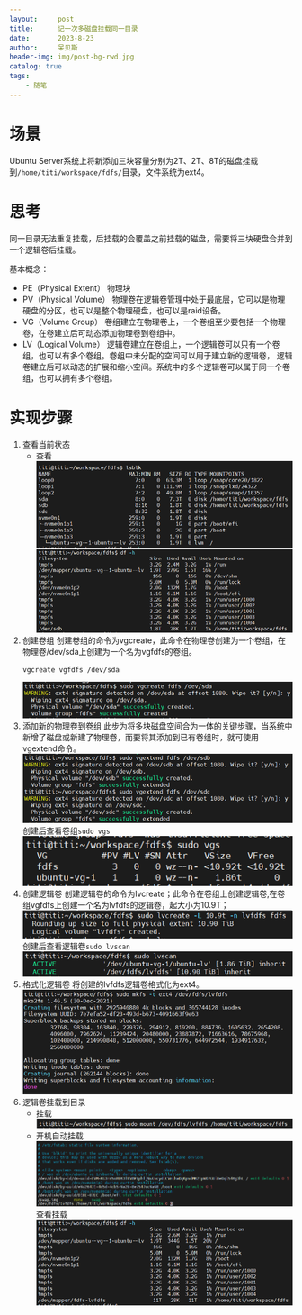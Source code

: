 ```yaml
---
layout:     post
title:      记一次多磁盘挂载同一目录
date:       2023-8-23
author:     呆贝斯
header-img: img/post-bg-rwd.jpg
catalog: true
tags:
    - 随笔
---
```

# 场景
Ubuntu Server系统上将新添加三块容量分别为2T、2T、8T的磁盘挂载到`/home/titi/workspace/fdfs/`目录，文件系统为ext4。

# 思考
同一目录无法重复挂载，后挂载的会覆盖之前挂载的磁盘，需要将三块硬盘合并到一个逻辑卷后挂载。

基本概念：
* PE（Physical Extent）
    物理块
* PV（Physical Volume）
    物理卷在逻辑卷管理中处于最底层，它可以是物理硬盘的分区，也可以是整个物理硬盘，也可以是raid设备。
* VG（Volume Group）
    卷组建立在物理卷上，一个卷组至少要包括一个物理卷，在卷建立后可动态添加物理卷到卷组中。
* LV（Logical Volume）
    逻辑卷建立在卷组上，一个逻辑卷可以只有一个卷组，也可以有多个卷组。卷组中未分配的空间可以用于建立新的逻辑卷，
    逻辑卷建立后可以动态的扩展和缩小空间。系统中的多个逻辑卷可以属于同一个卷组，也可以拥有多个卷组。

# 实现步骤
1. 查看当前状态
    * 查看
    ![img_8.png](/img/img_8.png)
    ![img_9.png](/img/img_9.png)
2. 创建卷组
    创建卷组的命令为vgcreate，此命令在物理卷创建为一个卷组，在物理卷/dev/sda上创建为一个名为vgfdfs的卷组。
    ```
    vgcreate vgfdfs /dev/sda
    ```
    ![img.png](/img/img.png)
3. 添加新的物理卷到卷组
    此步为将多块磁盘空间合为一体的关键步骤，当系统中新增了磁盘或新建了物理卷，而要将其添加到已有卷组时，就可使用vgextend命令。
    ![img_1.png](/img/img_1.png)
    创建后查看卷组`sudo vgs`
    ![img_3.png](/img/img_3.png)
4. 创建逻辑卷
    创建逻辑卷的命令为lvcreate；此命令在卷组上创建逻辑卷,在卷组vgfdfs上创建一个名为lvfdfs的逻辑卷，起大小为10.9T；
    ![img_2.png](/img/img_2.png)
    创建后查看逻辑卷`sudo lvscan`
    ![img_4.png](/img/img_4.png)
5. 格式化逻辑卷
    将创建的lvfdfs逻辑卷格式化为ext4。
    ![img_5.png](/img/img_5.png)
6. 逻辑卷挂载到目录
    * 挂载
    ![img_6.png](/img/img_6.png)
    * 开机自动挂载
    ![img_10.png](/img/img_10.png)
    查看挂载
    ![img_7.png](/img/img_7.png)